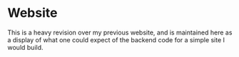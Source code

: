 # Website
This is a heavy revision over my previous website, and is maintained here as a display of what one could expect of the backend code for a simple site I would build.
